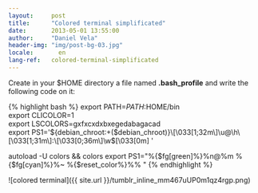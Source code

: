 ```yaml
---
layout:     post
title:      "Colored terminal simplificated"
date:       2013-05-01 13:55:00
author:     "Daniel Vela"
header-img: "img/post-bg-03.jpg"
locale:       en
lang-ref:   colored-terminal-simplificated
---
```


Create in your $HOME directory a file named **.bash_profile** and write the following code on it:

{% highlight bash %}
export PATH=$PATH:$HOME/bin   
export CLICOLOR=1   
export LSCOLORS=gxfxcxdxbxegedabagacad   
export PS1='${debian_chroot:+($debian_chroot)}\[\033[1;32m\]\u@\h\[\033[1;31m\]:\[\033[0;36m\]\w$\[\033[0m\] '  

autoload -U colors && colors
export PS1="%{$fg[green]%}%n@%m %{$fg[cyan]%}%~ %{$reset_color%}%% "
{% endhighlight %}


![colored terminal]({{ site.url }}/tumblr_inline_mm467uUP0m1qz4rgp.png)
